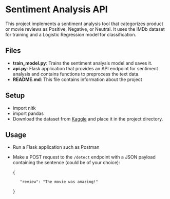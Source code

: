 # Sentiment Analysis API

This project implements a sentiment analysis tool that categorizes product or movie reviews as Positive, Negative, or Neutral. It uses the IMDb dataset for training and a Logistic Regression model for classification.

## Files

- **train_model.py**: Trains the sentiment analysis model and saves it.
- **api.py**: Flask application that provides an API endpoint for sentiment analysis and contains functions to preprocess the text data.
- **README.md**: This file contains information about the project

## Setup

- import nltk
- import pandas
- Download the dataset from [Kaggle](https://www.kaggle.com/lakshmi25npathi/imdb-dataset-of-50k-movie-reviews) and place it in the project directory.

## Usage

- Run a Flask application such as Postman
- Make a POST request to the `/detect` endpoint with a JSON payload containing the sentence (could be of your choice):
  
    {
  
         "review": "The movie was amazing!"
  
    }
